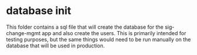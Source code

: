 # database init

This folder contains a sql file that will create the database for the sig-change-mgmt app and also create the users. This is primarily intended for testing purposes, but the same things would need to be run manually on the database that will be used in production.